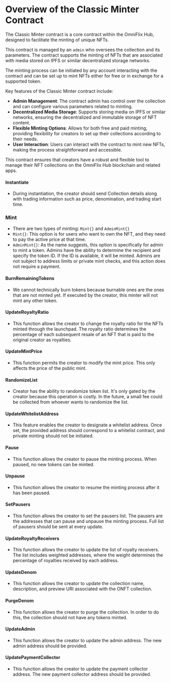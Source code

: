 # Overview of the Classic Minter Contract

The Classic Minter contract is a core contract within the OmniFlix Hub, designed to facilitate the minting of unique NFTs.

This contract is managed by an `admin` who oversees the collection and its parameters. The contract supports the minting of NFTs that are associated with media stored on IPFS or similar decentralized storage networks.

The minting process can be initiated by any account interacting with the contract and can be set up to mint NFTs either for free or in exchange for a supported token.

Key features of the Classic Minter contract include:

- **Admin Management**: The contract admin has control over the collection and can configure various parameters related to minting.
- **Decentralized Media Storage**: Supports storing media on IPFS or similar networks, ensuring the decentralized and immutable storage of NFT content.
- **Flexible Minting Options**: Allows for both free and paid minting, providing flexibility for creators to set up their collections according to their needs.
- **User Interaction**: Users can interact with the contract to mint new NFTs, making the process straightforward and accessible.

This contract ensures that creators have a robust and flexible tool to manage their NFT collections on the OmniFlix Hub blockchain and related apps.

#### Instantiate

- During instantiation, the creator should send Collection details along with trading information such as price, denomination, and trading start time.

### Mint

- There are two types of minting: `Mint{}` and `AdminMint{}`
- `Mint{}`: This option is for users who want to own the NFT, and they need to pay the active price at that time.
- `AdminMint{}`: As the name suggests, this option is specifically for admin to mint a token. Admins have the ability to determine the recipient and specify the token ID. If the ID is available, it will be minted. Admins are not subject to address limits or private mint checks, and this action does not require a payment.

#### BurnRemainingTokens

- We cannot technically burn tokens because burnable ones are the ones that are not minted yet. If executed by the creator, this minter will not mint any other token.

#### UpdateRoyaltyRatio

- This function allows the creator to change the royalty ratio for the NFTs minted through the launchpad. The royalty ratio determines the percentage of each subsequent resale of an NFT that is paid to the original creator as royalties.

#### UpdateMintPrice

- This function permits the creator to modify the mint price. This only affects the price of the public mint.

#### RandomizeList

- Creator has the ability to randomize token list. It's only gated by the creator because this operation is costly. In the future, a small fee could be collected from whoever wants to randomize the list.

#### UpdateWhitelistAddress
- This feature enables the creator to designate a whitelist address. Once set, the provided address should correspond to a whitelist contract, and private minting should not be initiated.

#### Pause
- This function allows the creator to pause the minting process. When paused, no new tokens can be minted.

#### Unpause
- This function allows the creator to resume the minting process after it has been paused.

#### SetPausers
- This function allows the creator to set the pausers list. The pausers are the addresses that can pause and unpause the minting process. Full list of pausers should be sent at every update.

#### UpdateRoyaltyReceivers
- This function allows the creator to update the list of royalty receivers. The list includes weighted addresses, where the weight determines the percentage of royalties received by each address.

#### UpdateDenom
- This function allows the creator to update the collection name, description, and preview URI associated with the ONFT collection.

#### PurgeDenom
- This function allows the creator to purge the collection. In order to do this, the collection should not have any tokens minted.

#### UpdateAdmin
- This function allows the creator to update the admin address. The new admin address should be provided.

#### UpdatePaymentCollector
- This function allows the creator to update the payment collector address. The new payment collector address should be provided.